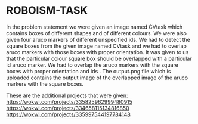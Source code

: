 # ROBOISM-TASK

In the problem statement we were given an image named CVtask which contains boxes of different shapes and of different colours. We were also given four aruco markers of different unspecified ids. We had to detect the square boxes from the given image named CVtask and we had to overlap aruco markers with those boxes with proper orientation. It was given to us that the particular colour square box should be overlapped with a particular id aruco marker. We had to overlap the aruco markers with the square boxes with proper orientation and ids . The output.png file which is uploaded contains the output image of the overlapped image of the aruco markers with the square boxes.

These are the additional projects that were given:
https://wokwi.com/projects/335825962999480915
https://wokwi.com/projects/334658115134816850
https://wokwi.com/projects/335997544197784148
